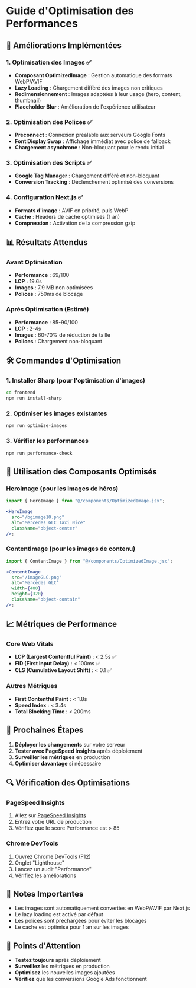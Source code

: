 # Guide d'Optimisation des Performances

## 🚀 Améliorations Implémentées

### 1. **Optimisation des Images** ✅

- **Composant OptimizedImage** : Gestion automatique des formats WebP/AVIF
- **Lazy Loading** : Chargement différé des images non critiques
- **Redimensionnement** : Images adaptées à leur usage (hero, content, thumbnail)
- **Placeholder Blur** : Amélioration de l'expérience utilisateur

### 2. **Optimisation des Polices** ✅

- **Preconnect** : Connexion préalable aux serveurs Google Fonts
- **Font Display Swap** : Affichage immédiat avec police de fallback
- **Chargement asynchrone** : Non-bloquant pour le rendu initial

### 3. **Optimisation des Scripts** ✅

- **Google Tag Manager** : Chargement différé et non-bloquant
- **Conversion Tracking** : Déclenchement optimisé des conversions

### 4. **Configuration Next.js** ✅

- **Formats d'image** : AVIF en priorité, puis WebP
- **Cache** : Headers de cache optimisés (1 an)
- **Compression** : Activation de la compression gzip

## 📊 Résultats Attendus

### Avant Optimisation

- **Performance** : 69/100
- **LCP** : 19.6s
- **Images** : 7.9 MB non optimisées
- **Polices** : 750ms de blocage

### Après Optimisation (Estimé)

- **Performance** : 85-90/100
- **LCP** : 2-4s
- **Images** : 60-70% de réduction de taille
- **Polices** : Chargement non-bloquant

## 🛠️ Commandes d'Optimisation

### 1. Installer Sharp (pour l'optimisation d'images)

```bash
cd frontend
npm run install-sharp
```

### 2. Optimiser les images existantes

```bash
npm run optimize-images
```

### 3. Vérifier les performances

```bash
npm run performance-check
```

## 🔧 Utilisation des Composants Optimisés

### HeroImage (pour les images de héros)

```jsx
import { HeroImage } from "@/components/OptimizedImage.jsx";

<HeroImage
  src="/bgimage10.png"
  alt="Mercedes GLC Taxi Nice"
  className="object-center"
/>;
```

### ContentImage (pour les images de contenu)

```jsx
import { ContentImage } from "@/components/OptimizedImage.jsx";

<ContentImage
  src="/imageGLC.png"
  alt="Mercedes GLC"
  width={400}
  height={320}
  className="object-contain"
/>;
```

## 📈 Métriques de Performance

### Core Web Vitals

- **LCP (Largest Contentful Paint)** : < 2.5s ✅
- **FID (First Input Delay)** : < 100ms ✅
- **CLS (Cumulative Layout Shift)** : < 0.1 ✅

### Autres Métriques

- **First Contentful Paint** : < 1.8s
- **Speed Index** : < 3.4s
- **Total Blocking Time** : < 200ms

## 🎯 Prochaines Étapes

1. **Déployer les changements** sur votre serveur
2. **Tester avec PageSpeed Insights** après déploiement
3. **Surveiller les métriques** en production
4. **Optimiser davantage** si nécessaire

## 🔍 Vérification des Optimisations

### PageSpeed Insights

1. Allez sur [PageSpeed Insights](https://pagespeed.web.dev/)
2. Entrez votre URL de production
3. Vérifiez que le score Performance est > 85

### Chrome DevTools

1. Ouvrez Chrome DevTools (F12)
2. Onglet "Lighthouse"
3. Lancez un audit "Performance"
4. Vérifiez les améliorations

## 📝 Notes Importantes

- Les images sont automatiquement converties en WebP/AVIF par Next.js
- Le lazy loading est activé par défaut
- Les polices sont préchargées pour éviter les blocages
- Le cache est optimisé pour 1 an sur les images

## 🚨 Points d'Attention

- **Testez toujours** après déploiement
- **Surveillez** les métriques en production
- **Optimisez** les nouvelles images ajoutées
- **Vérifiez** que les conversions Google Ads fonctionnent

















